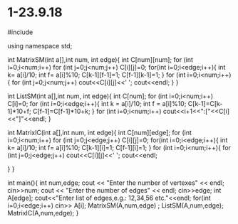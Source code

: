 # 1-23.9.18
#include <iostream>

using namespace std;

int MatrixSM(int a[],int num, int edge){
int C[num][num];
for (int i=0;i<num;i++)
    for (int j=0;j<num;j++)
     C[i][j]=0;
for(int i=0;i<edge;i++){
    int k= a[i]/10;
    int f= a[i]%10;
    C[k-1][f-1]=1;
    C[f-1][k-1]=1;
    }
for (int i=0;i<num;i++){
    for (int j=0;j<num;j++)
     cout<<C[i][j]<<' ';
     cout<<endl;
}
}

int ListSM(int a[],int num, int edge){
int C[num];
for (int i=0;i<num;i++)
        C[i]=0;
for (int i=0;i<edge;i++){
    int k = a[i]/10;
    int f = a[i]%10;
    C[k-1]=C[k-1]*10+f;
    C[f-1]=C[f-1]*10+k;
}
for (int i=0;i<num;i++)
        cout<<i+1<<":["<<C[i]<<"]"<<endl;
}

int MatrixIC(int a[],int num, int edge){
int C[num][edge];
for (int i=0;i<num;i++)
    for (int j=0;j<edge;j++)
     C[i][j]=0;
for(int i=0;i<edge;i++){
  int k= a[i]/10;
  int f= a[i]%10;
  C[k-1][i]=1;
  C[f-1][i]=1;
}
  for (int i=0;i<num;i++){
    for (int j=0;j<edge;j++)
     cout<<C[i][j]<<' ';
     cout<<endl;

}
}


int main(){
    int num,edge;
    cout << "Enter the number of vertexes" << endl;
    cin>>num;
    cout << "Enter the number of edges" << endl;
    cin>>edge;
    int A[edge];
    cout<<"Enter list of edges,e.g.: 12,34,56 etc."<<endl;
    for(int i=0;i<edge;i++)
        cin>> A[i];
    MatrixSM(A,num,edge) ;
    ListSM(A,num,edge);
    MatrixIC(A,num,edge);
    }
